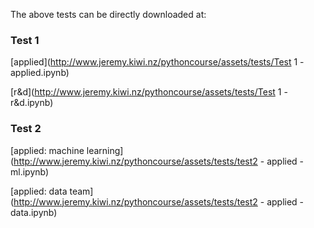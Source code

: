 The above tests can be directly downloaded at:

### Test 1

[applied](http://www.jeremy.kiwi.nz/pythoncourse/assets/tests/Test 1 - applied.ipynb)

[r&d](http://www.jeremy.kiwi.nz/pythoncourse/assets/tests/Test 1 - r&d.ipynb)

### Test 2

[applied: machine learning](http://www.jeremy.kiwi.nz/pythoncourse/assets/tests/test2 - applied - ml.ipynb)

[applied: data team](http://www.jeremy.kiwi.nz/pythoncourse/assets/tests/test2 - applied - data.ipynb)

